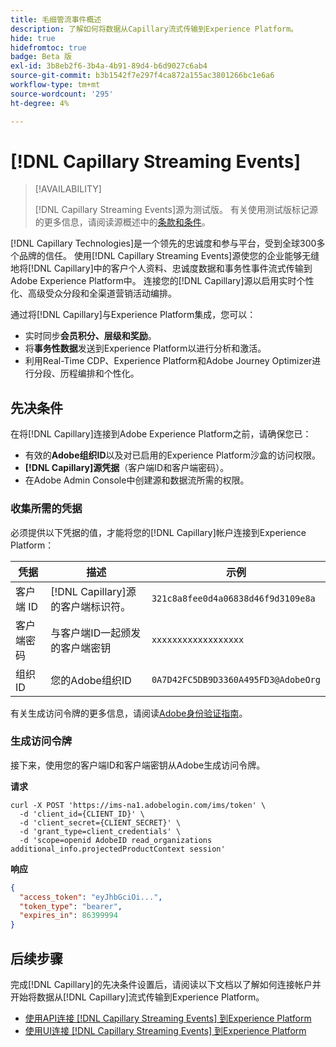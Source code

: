 ```yaml
---
title: 毛细管流事件概述
description: 了解如何将数据从Capillary流式传输到Experience Platform。
hide: true
hidefromtoc: true
badge: Beta 版
exl-id: 3b8eb2f6-3b4a-4b91-89d4-b6d9027c6ab4
source-git-commit: b3b1542f7e297f4ca872a155ac3801266bc1e6a6
workflow-type: tm+mt
source-wordcount: '295'
ht-degree: 4%

---
```


# [!DNL Capillary Streaming Events]

>[!AVAILABILITY]
>
>[!DNL Capillary Streaming Events]源为测试版。 有关使用测试版标记源的更多信息，请阅读源概述中的[条款和条件](../../home.md#terms-and-conditions)。

[!DNL Capillary Technologies]是一个领先的忠诚度和参与平台，受到全球300多个品牌的信任。 使用[!DNL Capillary Streaming Events]源使您的企业能够无缝地将[!DNL Capillary]中的客户个人资料、忠诚度数据和事务性事件流式传输到Adobe Experience Platform中。 连接您的[!DNL Capillary]源以启用实时个性化、高级受众分段和全渠道营销活动编排。

通过将[!DNL Capillary]与Experience Platform集成，您可以：

* 实时同步&#x200B;**会员积分、层级和奖励**。
* 将&#x200B;**事务性数据**&#x200B;发送到Experience Platform以进行分析和激活。
* 利用Real-Time CDP、Experience Platform和Adobe Journey Optimizer进行分段、历程编排和个性化。

## 先决条件

在将[!DNL Capillary]连接到Adobe Experience Platform之前，请确保您已：

* 有效的&#x200B;**Adobe组织ID**&#x200B;以及对已启用的Experience Platform沙盒的访问权限。
* **[!DNL Capillary]源凭据**（客户端ID和客户端密码）。
* 在Adobe Admin Console中创建源和数据流所需的权限。

### 收集所需的凭据

必须提供以下凭据的值，才能将您的[!DNL Capillary]帐户连接到Experience Platform：

| 凭据 | 描述 | 示例 |
| --- | --- | --- |
| 客户端 ID | [!DNL Capillary]源的客户端标识符。 | `321c8a8fee0d4a06838d46f9d3109e8a` |
| 客户端密码 | 与客户端ID一起颁发的客户端密钥 | `xxxxxxxxxxxxxxxxxx` |
| 组织 ID | 您的Adobe组织ID | `0A7D42FC5DB9D3360A495FD3@AdobeOrg` |

有关生成访问令牌的更多信息，请阅读[Adobe身份验证指南](https://developer.adobe.com/developer-console/docs/guides/authentication/)。

### 生成访问令牌

接下来，使用您的客户端ID和客户端密钥从Adobe生成访问令牌。

**请求**

```shell
curl -X POST 'https://ims-na1.adobelogin.com/ims/token' \
  -d 'client_id={CLIENT_ID}' \
  -d 'client_secret={CLIENT_SECRET}' \
  -d 'grant_type=client_credentials' \
  -d 'scope=openid AdobeID read_organizations additional_info.projectedProductContext session'
```

**响应**

```json
{
  "access_token": "eyJhbGciOi...",
  "token_type": "bearer",
  "expires_in": 86399994
}
```

## 后续步骤

完成[!DNL Capillary]的先决条件设置后，请阅读以下文档以了解如何连接帐户并开始将数据从[!DNL Capillary]流式传输到Experience Platform。

* [使用API连接 [!DNL Capillary Streaming Events] 到Experience Platform](../../tutorials/api/create/loyalty/capillary.md)
* [使用UI连接 [!DNL Capillary Streaming Events] 到Experience Platform](../../tutorials/ui/create/loyalty/capillary.md)
